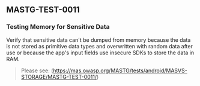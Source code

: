 ##  MASTG-TEST-0011

### Testing Memory for Sensitive Data

Verify that sensitive data can't be dumped from memory because the data is not stored as primitive data types and overwritten with random data after use or because the app's input fields use insecure SDKs to store the data in RAM.

> Please see: (https://mas.owasp.org/MASTG/tests/android/MASVS-STORAGE/MASTG-TEST-0011/)